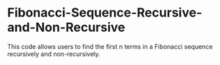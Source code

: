 # Fibonacci-Sequence-Recursive-and-Non-Recursive
This code allows users to find the first n terms in a Fibonacci sequence recursively and non-recursively.
